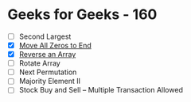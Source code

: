 # Geeks for Geeks - 160

- [ ] Second Largest
- [x] [Move All Zeros to End](002_problem.py)
- [x] [Reverse an Array](003_problem.py)
- [ ] Rotate Array
- [ ] Next Permutation
- [ ] Majority Element II
- [ ] Stock Buy and Sell – Multiple Transaction Allowed
